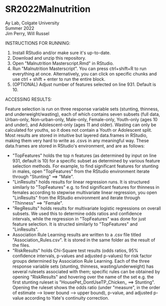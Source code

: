 # SR2022Malnutrition
Ay Lab, Colgate University\
Summer 2022\
Jim Perry, Will Russel

INSTRUCTIONS FOR RUNNING:
1. Install RStudio and/or make sure it's up-to-date.
2. Download and unzip this repository. 
3. Open "Malnutrition Masterscript.Rmd" in RStudio. 
4. Run "Malnutrition Masterscript". You can press ctrl+shift+R to run everything at once. Alternatively, you can click on specific chunks and use ctrl + shift + enter to run the entire block.
5. (OPTIONAL) Adjust number of features selected on line 931. Default is 10.

ACCESSING RESULTS:

Feature selection is run on three response variable sets (stunting, thinness, and underweight/wasting), each of which contains seven subsets (full data, Urban-only, Non-urban-only, Male-only, Female-only, Youth-only (ages 10 and under), and Adolescent-only (ages 11 and older). Wasting can only be calculated for youths, so it does not contain a Youth or Adolescent split. Most results are stored in intuitive but layered data.frames in RStudio, making them very hard to write as .csvs in any meaningful way. These data.frames are stored in RStudio's environment, and are as follows:
  - "TopFeatures" holds the top n features (as determined by input on line 931, default is 10) for a specific subset as determined by various feature selection methods. For example, to find significant features for stunting in males, open "TopFeatures" from the RStudio environment iterate through "Stunting" ==> "Male".
  - "LinResults" holds results for linear regression runs. It is structured similarly to "TopFeatures" e.g. to find significant features for thinness in females according to stepwise multivariate linear regression, you open "LinResults" from the RStudio environment and iterate through "Thinness" ==> "Female".
  - "RegResults" holds results for multivariate logistic regressions on overall subsets. We used this to determine odds ratios and confidence intervals, while the regression in "TopFeatures" was done for just feature selection. It is structed similarly to "TopFeatures" and "LinResults".
  - Association Rule Learning results are written to a .csv file titled "Association_Rules.csv". It is stored in the same folder as the result of the files.
  - "RiskResults" holds Chi-Square test results (odds ratios, 95% confidence intervals, p-values and adjusted p-values) for risk factor groups determined by Association Rule Learning. Each of the three response variable sets (stunting, thinness, wasting/underweight) has several rulesets associated with them; specific rules can be obtained by opening "RiskResults" and hovering over the name of the set e.g. the first stunting ruleset is "HousePet_DontUseTP_Chicken_ ==> Stunting". Opening the ruleset shows the odds ratio (under "measure", in the order of estimate --> lower bound --> upper bound), p-value, and adjusted p-value according to Yate's continuity correction.
